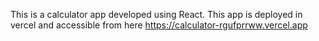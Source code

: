 This is a calculator app developed using React.
This app is deployed in vercel and accessible from here https://calculator-rgufprrww.vercel.app
